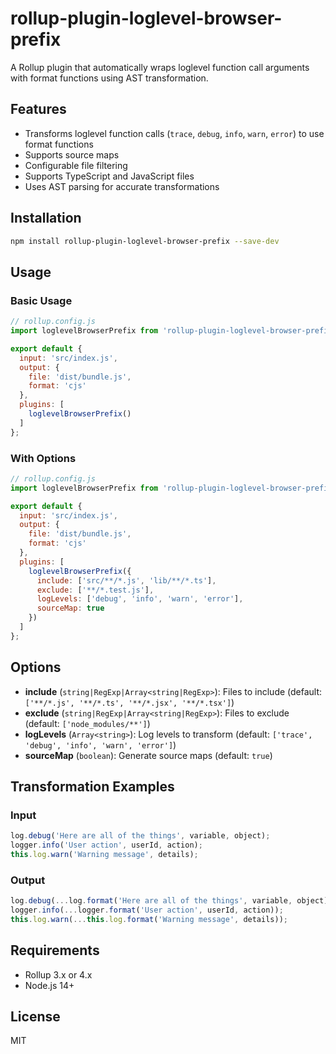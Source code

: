 # rollup-plugin-loglevel-browser-prefix

A Rollup plugin that automatically wraps loglevel function call arguments with format functions using AST transformation.

## Features

- Transforms loglevel function calls (`trace`, `debug`, `info`, `warn`, `error`) to use format functions
- Supports source maps
- Configurable file filtering
- Supports TypeScript and JavaScript files
- Uses AST parsing for accurate transformations

## Installation

```bash
npm install rollup-plugin-loglevel-browser-prefix --save-dev
```

## Usage

### Basic Usage

```javascript
// rollup.config.js
import loglevelBrowserPrefix from 'rollup-plugin-loglevel-browser-prefix';

export default {
  input: 'src/index.js',
  output: {
    file: 'dist/bundle.js',
    format: 'cjs'
  },
  plugins: [
    loglevelBrowserPrefix()
  ]
};
```

### With Options

```javascript
// rollup.config.js
import loglevelBrowserPrefix from 'rollup-plugin-loglevel-browser-prefix';

export default {
  input: 'src/index.js',
  output: {
    file: 'dist/bundle.js',
    format: 'cjs'
  },
  plugins: [
    loglevelBrowserPrefix({
      include: ['src/**/*.js', 'lib/**/*.ts'],
      exclude: ['**/*.test.js'],
      logLevels: ['debug', 'info', 'warn', 'error'],
      sourceMap: true
    })
  ]
};
```

## Options

- **include** (`string|RegExp|Array<string|RegExp>`): Files to include (default: `['**/*.js', '**/*.ts', '**/*.jsx', '**/*.tsx']`)
- **exclude** (`string|RegExp|Array<string|RegExp>`): Files to exclude (default: `['node_modules/**']`)
- **logLevels** (`Array<string>`): Log levels to transform (default: `['trace', 'debug', 'info', 'warn', 'error']`)
- **sourceMap** (`boolean`): Generate source maps (default: `true`)

## Transformation Examples

### Input

```javascript
log.debug('Here are all of the things', variable, object);
logger.info('User action', userId, action);
this.log.warn('Warning message', details);
```

### Output

```javascript
log.debug(...log.format('Here are all of the things', variable, object));
logger.info(...logger.format('User action', userId, action));
this.log.warn(...this.log.format('Warning message', details));
```

## Requirements

- Rollup 3.x or 4.x
- Node.js 14+

## License

MIT
